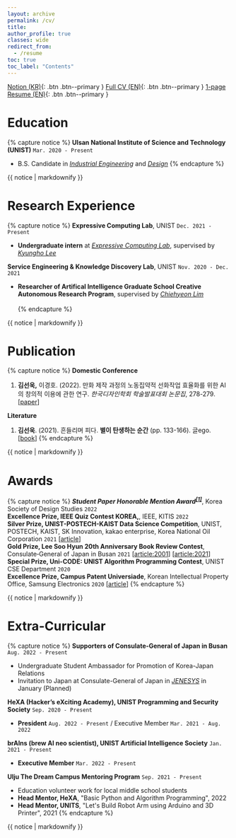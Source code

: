 ```yaml
---
layout: archive
permalink: /cv/
title: 
author_profile: true
classes: wide
redirect_from:
  - /resume
toc: true
toc_label: "Contents"
---
```


<a href="notion" class="btn--primary"></a>
[<i class='fas fa-search'></i> Notion (KR)](https://5eonukkim.notion.site/){: .btn .btn--primary }
<a href="CV" class="btn--primary"></a>
[<i class='fas fa-download'></i> Full CV (EN)](../_pages/SEONUK_CV_20220801_A4.pdf){: .btn .btn--primary }
<a href="Resume" class="btn--primary"></a>
[<i class='fas fa-download'></i> 1-page Resume (EN)](../_pages/SEONUK_Resume_20220801_A4.pdf){: .btn .btn--primary }

Education
======
{% capture notice %}
__Ulsan National Institute of Science and Technology (UNIST)__ `Mar. 2020 - Present`
  * B.S. Candidate in *[Industrial Engineering](https://ie.unist.ac.kr/eng/)* and *[Design](https://design.unist.ac.kr/)*
{% endcapture %}
<div class="notice--primary">{{ notice | markdownify }}</div>

Research Experience
======
{% capture notice %}
__Expressive Computing Lab__, UNIST `Dec. 2021 - Present`
  * __Undergraduate intern__ at [*Expressive Computing Lab*](https://www.klee141.com/), supervised by [*Kyungho Lee*](https://research.unist.ac.kr/post-research/%EC%9D%B4%EA%B2%BD%ED%98%B8-expc-lab/?eng)

__Service Engineering & Knowledge Discovery Lab__, UNIST `Nov. 2020 - Dec. 2021`
  * __Researcher of Artifical Intelligence Graduate School Creative Autonomous Research Program__, supervised by [*Chiehyeon Lim*](https://research.unist.ac.kr/post-research/%ec%9e%84%ec%b9%98%ed%98%84_service-engineering-knowledge-discovery/?eng)<br><br>
{% endcapture %}
<div class="notice--primary">{{ notice | markdownify }}</div>

Publication
======
{% capture notice %}
__Domestic Conference__
  1. **김선욱,** 이경호. (2022). 만화 제작 과정의 노동집약적 선화작업 효율화를 위한 AI의 창의적 이용에 관한 연구.
*한국디자인학회 학술발표대회 논문집*, 278-279. [[paper](https://www.dbpia.co.kr/journal/articleDetail?nodeId=NODE11073042)] <a name="DC1"></a>

__Literature__
  1. **김선욱**. (2021). 흔들리며 피다. **별이 탄생하는 순간** (pp. 133-166). 글ego. [[book](https://www.aladin.co.kr/shop/wproduct.aspx?ItemId=272558882)]
{% endcapture %}
<div class="notice--primary">{{ notice | markdownify }}</div>

Awards
======
{% capture notice %}
***Student Paper Honorable Mention Award<sup>[[1]](DC1)</sup>***, Korea Society of Design Studies `2022`\
**Excellence Prize, IEEE Quiz Contest KOREA,**, IEEE, KITIS `2022`\
**Silver Prize, UNIST-POSTECH-KAIST Data Science Competition**, UNIST, POSTECH, KAIST, SK Innovation, kakao enterprise, Korea National Oil Corporation `2021`
 [[article](http://news.unist.ac.kr/successful-completion-of-2021-unist-postech-kaist-data-science-competition/)]\
**Gold Prize, Lee Soo Hyun 20th Anniversary Book Review Contest**, Consulate‑General of Japan in Busan `2021` [[article:2001](https://www.donga.com/en/article/all/20011231/210363/1)] [[article:2021](https://www.donga.com/en/article/all/20210125/2393536/1)]\
**Special Prize, Uni-CODE: UNIST Algorithm Programming Contest**, UNIST CSE Department `2020`\
**Excellence Prize, Campus Patent Universiade**, Korean Intellectual Property Office, Samsung Electronics `2020` [[article](http://news.unist.ac.kr/a-team-of-unist-students-honored-at-the-2020-campus-patent-universiade-competition/)]
{% endcapture %}
<div class="notice--primary">{{ notice | markdownify }}</div>

Extra-Curricular
======
{% capture notice %}
__Supporters of Consulate‑General of Japan in Busan__ `Aug. 2022 - Present`
  * Undergraduate Student Ambassador for Promotion of Korea-Japan Relations
  * Invitation to Japan at Consulate-General of Japan in [*JENESYS*](https://www.busan.kr.emb-japan.go.jp/itpr_ko/00_000457.html) in January (Planned)

__HeXA (Hacker’s eXciting Academy), UNIST Programming and Security Society__ `Sep. 2020 - Present`
  * __President__ `Aug. 2022 - Present` / Executive Member `Mar. 2021 - Aug. 2022`

__brAIns (brew AI neo scientist), UNIST Artificial Intelligence Society__ `Jan. 2021 - Present`
  * __Executive Member__ `Mar. 2022 - Present`

__Ulju The Dream Campus Mentoring Program__ `Sep. 2021 - Present`
  * Education volunteer work for local middle school students
  * __Head Mentor, HeXA__, "Basic Python and Algorithm Programming", 2022
  * __Head Mentor, UNITS__, "Let's Build Robot Arm using Arduino and 3D Printer", 2021
{% endcapture %}
<div class="notice--primary">{{ notice | markdownify }}</div>
